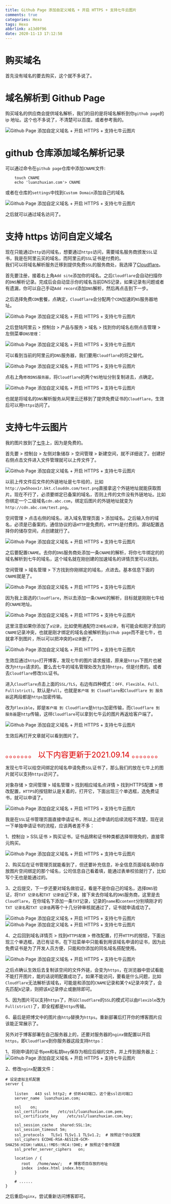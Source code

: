 ```yaml
---
title: Github Page 添加自定义域名 + 开启 HTTPS + 支持七牛云图片
comments: true
categories: Hexo
tags: Hexo
abbrlink: a13d0f96
date: 2020-11-13 17:12:58
---
```


# 购买域名
首先没有域名的要去购买，这个就不多说了。

# 域名解析到 Github Page
购买域名的供应商会提供域名解析，我们的目的是将域名解析到你`github page`的 ip 地址。这个也不多说了，不清楚可以百度。或者参考我的。

![Github Page 添加自定义域名 + 开启 HTTPS + 支持七牛云图片](https://blog.luanzhuxian.com/blog/hexo-custom-domain/1.png)

# github 仓库添加域名解析记录
可以通过命令在`github page`仓库中添加`CNAME`文件:
```
    touch CNAME
    echo 'luanzhuxian.com'> CNAME
```
或者在仓库的`settings`中找到`Custom Domain`添加自己的域名

![Github Page 添加自定义域名 + 开启 HTTPS + 支持七牛云图片](https://blog.luanzhuxian.com/blog/hexo-custom-domain/2.png)

之后就可以通过域名访问了。

# 支持 https 访问自定义域名
现在只能通过`http`访问域名，想要通过`https`访问，需要域名服务商颁发`SSL`证书，我是在阿里云买的域名，而阿里云的`SSL`证书是付费的。  
我们可以将域名解析服务迁移到提供免费`SSL`的服务商处，我选择了[Cloudflare](https://www.cloudflare.com/)。  

首先要注册，接着右上角`Add site`添加你的域名。之后`Cloudflare`会自动扫描你的`DNS`解析记录。完成后会自动显示你的域名当前DNS记录，如果记录有问题或者有遗漏，你可以自己手动`Add record`添加`DNS`解析，然后再点击到下一步。  

之后选择免费`CDN`套餐，点确定，`Cloudflare`会分配两个`CDN`加速的`NS`服务器地址。

![Github Page 添加自定义域名 + 开启 HTTPS + 支持七牛云图片](https://blog.luanzhuxian.com/blog/hexo-custom-domain/3.png)

之后登陆阿里云 > 控制台 > 产品与服务 > 域名 > 找到你的域名右侧点击管理 > 左侧菜单`DNS管理`：

![Github Page 添加自定义域名 + 开启 HTTPS + 支持七牛云图片](https://blog.luanzhuxian.com/blog/hexo-custom-domain/4.png)

可以看到当前的阿里云的`DNS`服务器，我们要用`Cloudflare`的将之替代。

![Github Page 添加自定义域名 + 开启 HTTPS + 支持七牛云图片](https://blog.luanzhuxian.com/blog/hexo-custom-domain/5.png)

点右上角`修改DNS服务器`，将`Cloudflare`的两个`NS`地址分别复制进去，点确定。

![Github Page 添加自定义域名 + 开启 HTTPS + 支持七牛云图片](https://blog.luanzhuxian.com/blog/hexo-custom-domain/6.png)

也就是将域名的`DNS`解析服务从阿里云迁移到了提供免费证书的`Cloudflare`，生效后可以用`https`访问了。

# 支持七牛云图片
我的图片放到了[七牛](https://www.qiniu.com/)上，因为是免费的。  

首先要 > 控制台 > 左侧对象储存 > 空间管理 > 新建空间，就不详细说了。创建好右侧点击文件进入文件管理就可以上传文件了。

![Github Page 添加自定义域名 + 开启 HTTPS + 支持七牛云图片](https://blog.luanzhuxian.com/blog/hexo-custom-domain/7.png)

以前上传文件后文件的外链地址是七牛给的，比如`http://pw5hoox1r.bkt.clouddn.com/test.png`直接拿这个外链地址就能获取图片。现在不行了，必须要绑定已备案的域名，否则上传的文件没有外链地址。比如你绑定一个二级域名`cdn.abc.com`，绑定后图片的外链地址就变为`http://cdn.abc.com/test.png`。  

空间管理 > 点击右侧的域名，进入域名管理页面 > 添加域名。之后输入你的域名，必须是已备案的。通信协议的话`HTTP`是免费的，`HTTPS`是付费的。源站配置选择你的储存空间，点创建就行了。  

![Github Page 添加自定义域名 + 开启 HTTPS + 支持七牛云图片](https://blog.luanzhuxian.com/blog/hexo-custom-domain/8.png)

之后要配置`CNAME`。去你的`DNS`服务商处添加一条`CNAME`的解析，将你七牛绑定的的域名解析到七牛的域名，这个域名就在刚创建的加速域名的详情页里可以找到。  

空间管理 > 域名管理 > 下方找到你刚绑定的域名，点进去。基本信息下面的`CNAME`就是了。

![Github Page 添加自定义域名 + 开启 HTTPS + 支持七牛云图片](https://blog.luanzhuxian.com/blog/hexo-custom-domain/9.png)

因为我上面选的`Cloudflare`，所以去添加一条`CNAME`的解析，目标就是刚刚七牛给的`CNAME`地址。

![Github Page 添加自定义域名 + 开启 HTTPS + 支持七牛云图片](https://blog.luanzhuxian.com/blog/hexo-custom-domain/10.png)

这里注意如果你添加了`a记录`，比如使用通配符`泛域名a记录`，有可能会和刚才添加的`CNAME`记录冲突，也就是刚才绑定的域名会被解析到`github page`而不是七牛，也就拿不到图片，所以可以把冲突的`a记录`删了。

![Github Page 添加自定义域名 + 开启 HTTPS + 支持七牛云图片](https://blog.luanzhuxian.com/blog/hexo-custom-domain/11.png)

生效后通过`https`打开博客，发现七牛的图片请求报错，原来是`https`下图片也被改为`https`请求的。要么去七牛的域名管理处改为支持`https`，但是付费的。或者去`Cloudflare`修改`SSL`证书。

进入`Cloudflare`点击上面的`SSL/TLS`，右边有四种模式：`OFF、Flexible、Full、Full(strict)`。默认是`Full`，也就是`客户端 到 Cloudflare`和`Cloudflare 到 服务器`这两段都是`https`加密传输。  

改为`Flexible`，即是`客户端 到 Cloudflare`是`https`加密传输，而`Cloudflare 到 服务器`是`http`传输，这样`Cloudflare`可以拿到七牛云的图片再返给客户端了。

![Github Page 添加自定义域名 + 开启 HTTPS + 支持七牛云图片](https://blog.luanzhuxian.com/blog/hexo-custom-domain/12.png)

生效后再打开文章就可以看到图片了。

<br/>
<font color=#dd0000 size=5> 。。。。。。。 以下内容更新于2021.09.14 。。。。。。。 </font>    
<br/>

发现七牛可以给空间绑定的域名申请免费`SSL`证书了，那么我们的放在七牛上的图片就可以支持`https`访问了。    

对象存储 > 空间管理 > 域名管理 > 找到相应域名点详情 > 找到HTTPS配置 > 修改配置，`HTTPS`的按钮默认是关着的，打开它，下面出现三个单选框，选免费证书，就可以申请了。  

![Github Page 添加自定义域名 + 开启 HTTPS + 支持七牛云图片](https://blog.luanzhuxian.com/blog/hexo-custom-domain/13.png)

我是在`SSL`证书管理页面直接申请证书，所以上述申请的后续流程不清楚，现在说一下单独申请证书的流程，应该两者差不多：  

1、控制台 > SSL证书 > 购买证书，证书品牌和证书种类都选择带限免的，直接零元购买。  

![Github Page 添加自定义域名 + 开启 HTTPS + 支持七牛云图片](https://blog.luanzhuxian.com/blog/hexo-custom-domain/14.png)

2、购买后在证书管理页就能看到了，但还要补充信息，补全信息页面域名填你存放图片空间绑定的那个域名，公司信息自己看着填，能通过表单校验就行了，比如写个无也是能通过的。  

3、之后提交，下一步还要对域名做验证，看是不是你自己的域名，选择`DNS`验证，将`TXT 记录名`和`TXT 记录值`记下来，接下来去你域名的`DNS`服务商，这里是去`Cloudflare`，在你域名下添加一条`TXT`记录，记录的`name`和`content`分别填刚才的`TXT 记录名`和`TXT 记录值`再等个十几分钟审核就通过了，证书就申请成功了。  

![Github Page 添加自定义域名 + 开启 HTTPS + 支持七牛云图片](https://blog.luanzhuxian.com/blog/hexo-custom-domain/17.png)
![Github Page 添加自定义域名 + 开启 HTTPS + 支持七牛云图片](https://blog.luanzhuxian.com/blog/hexo-custom-domain/18.png)


4、之后回到域名详情页 > 找到`HTTPS配置` > 修改配置，打开`HTTPS`的按钮，下面出现三个单选框，选已有证书，在下拉菜单中只能看到用该域名申请的证书，因为此免费证书是为了开发人员方便，只能和你添加的同名域名搭配使用。 

![Github Page 添加自定义域名 + 开启 HTTPS + 支持七牛云图片](https://blog.luanzhuxian.com/blog/hexo-custom-domain/15.png)

之后点确认生效后去复制该空间的文件外链，会变为`https`，在浏览器中尝试看能不能打开图片，能的话说明配置成功了。如果不能访问，要看是什么问题，比如`Cloudflare`无法解析该域名，可能是和添加的`CNAME`记录和某个`A`记录冲突了，会先匹配`A`记录，则把该`A`记录停止或删除即可。  

5、因为图片可以支持`https`了，所以`Cloudflare`的`SSL`的模式可以由`Flexible`改为`Full(strict)`了，即全程都是`https`传输。  

6、最后是把博文中的图片由`http`替换为`https`。重新部署后打开你的博客图片应该能正常展示了。  

另外对于博客部署在自己服务器上的，还要对服务器的`nginx`做配置以开启`https`，即`Cloudflare`到你服务器这段支持`https`：  

1、将刚申请的证书`pem`和私钥`key`保存为相应后缀的文件，并上传到服务器上：
![Github Page 添加自定义域名 + 开启 HTTPS + 支持七牛云图片](https://blog.luanzhuxian.com/blog/hexo-custom-domain/16.png)

2、修改`nginx`配置文件：
```
# 设定虚拟主机配置
server {

	listen   443 ssl http2;	# 侦听443端口，这个是ssl访问端口
    server_name  luanzhuxian.com;
	
	ssl    on;
	ssl_certificate    /etc/ssl/luanzhuxian.com.pem;
	ssl_certificate_key    /etc/ssl/luanzhuxian.com.key;

    ssl_session_cache	shared:SSL:1m;
    ssl_session_timeout	5m;
    ssl_protocols	TLSv1 TLSv1.1 TLSv1.2;	# 按照这个协议配置
    ssl_ciphers	ECDHE-RSA-AES128-GCM-SHA256:HIGH:!aNULL:!MD5:!RC4:!DHE;	# 按照这个套件配置
    ssl_prefer_server_ciphers	on;

	location / {
	   root   /home/www/;   # 博客项目存放的地址
	   index  index.html index.htm;	
    }

    # ......
}
```
之后重启`nginx`，尝试重新访问博客即可。  

